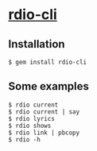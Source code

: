 # [rdio-cli](https://github.com/pengwynn/rdio-cli)


## Installation
```
$ gem install rdio-cli
```

## Some examples
```
$ rdio current
$ rdio current | say
$ rdio lyrics
$ rdio shows
$ rdio link | pbcopy
$ rdio -h
```
